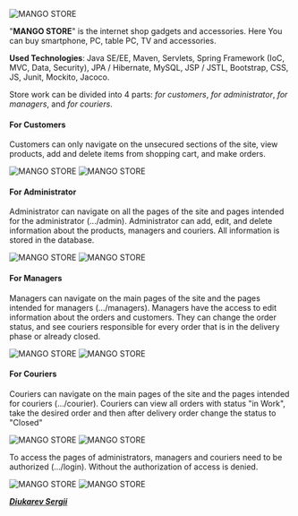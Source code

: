 ![MANGO STORE](screenshot/logo.png)

"**MANGO STORE**" is the internet shop gadgets and accessories. Here You can buy smartphone, PC, table PC, TV and accessories.

**Used Technologies**: Java SE/EE, Maven, Servlets, Spring Framework (IoC, MVC, Data, Security), JPA / Hibernate, MySQL, JSP / JSTL, Bootstrap, CSS, JS, Junit, Mockito, Jacoco.

Store work can be divided into 4 parts: _for customers_, _for administrator_,  _for managers_, and _for couriers_.

<h4>For Customers</h4>
Customers can only navigate on the unsecured sections of the site, view products, add and delete items from shopping cart, and make orders.

![MANGO STORE](screenshot/main.png)  ![MANGO STORE](screenshot/product.png)

<h4>For Administrator</h4>
Administrator can navigate on all the pages of the site and pages intended for the administrator (.../admin).
Administrator can add, edit, and delete information about the products, managers and couriers. All information is stored in the database.

![MANGO STORE](screenshot/admin_products.png) ![MANGO STORE](screenshot/admin_employee.png)

<h4>For Managers</h4>
Managers can navigate on the main pages of the site and the pages intended for managers (.../managers).
Managers have the access to edit information about the orders and customers. They can change the order status, and see couriers responsible for every order that is in the delivery phase or already closed.

![MANGO STORE](screenshot/manager_orders.png)  ![MANGO STORE](screenshot/manager_order_view.png)

<h4>For Couriers</h4>
Couriers can navigate on the main pages of the site and the pages intended for couriers (.../courier).
Couriers can view all orders with status "in Work", take the desired order and then after delivery order change the status to "Closed"

![MANGO STORE](screenshot/courier_orders.png)  ![MANGO STORE](screenshot/courier_order_view.png)

To access the pages of administrators, managers and couriers need to be authorized (.../login). Without the authorization of access is denied.

![MANGO STORE](screenshot/login.png) ![MANGO STORE](screenshot/login_access_denied.png)

[_**Diukarev Sergii**_](https://www.linkedin.com/in/diukarevsergii)
